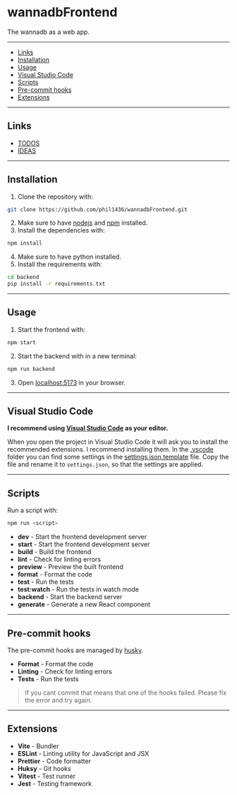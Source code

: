 # wannadbFrontend

The wannadb as a web app.

---

-   [Links](#links)
-   [Installation](#installation)
-   [Usage](#usage)
-   [Visual Studio Code](#visual-studio-code)
-   [Scripts](#scripts)
-   [Pre-commit hooks](#pre-commit-hooks)
-   [Extensions](#extensions)

---

## Links

-   [TODOS](./todo.md)
-   [IDEAS](./ideas.md)

---

## Installation

1. Clone the repository with:

```bash
git clone https://github.com/phil1436/wannadbFrontend.git
```

2. Make sure to have [nodejs](https://nodejs.org/en) and [npm](https://www.npmjs.com/) installed.
3. Install the dependencies with:

```bash
npm install
```

4. Make sure to have python installed.
5. Install the requirements with:

```bash
cd backend
pip install -r requirements.txt
```

---

## Usage

1. Start the frontend with:

```bash
npm start
```

2. Start the backend with in a new terminal:

```bash
npm run backend
```

3. Open [localhost:5173](http://localhost:5173) in your browser.

---

## Visual Studio Code

**I recommend using [Visual Studio Code](https://code.visualstudio.com/) as your editor.**

When you open the project in Visual Studio Code it will ask you to install the recommended extensions. I recommend installing them.
In the [.vscode](.vscode) folder you can find some settings in the [settings.json.template](.vscode/settings.json.template) file. Copy the file and rename it to `settings.json`, so that the settings are applied.

---

## Scripts

Run a script with:

```bash
npm run <script>
```

-   **dev** - Start the frontend development server
-   **start** - Start the frontend development server
-   **build** - Build the frontend
-   **lint** - Check for linting errors
-   **preview** - Preview the built frontend
-   **format** - Format the code
-   **test** - Run the tests
-   **test:watch** - Run the tests in watch mode
-   **backend** - Start the backend server
-   **generate** - Generate a new React component

---

## Pre-commit hooks

The pre-commit hooks are managed by [husky](https://typicode.github.io/husky/#/).

-   **Format** - Format the code
-   **Linting** - Check for linting errors
-   **Tests** - Run the tests

> If you cant commit that means that one of the hooks failed. Please fix the error and try again.

---

## Extensions

-   **Vite** - Bundler
-   **ESLint** - Linting utility for JavaScript and JSX
-   **Prettier** - Code formatter
-   **Huksy** - Git hooks
-   **Vitest** - Test runner
-   **Jest** - Testing framework
